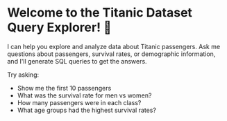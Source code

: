 # Welcome to the Titanic Dataset Query Explorer! 🚢

I can help you explore and analyze data about Titanic passengers. 
Ask me questions about passengers, survival rates, or demographic information, 
and I'll generate SQL queries to get the answers.

Try asking:
- Show me the first 10 passengers
- What was the survival rate for men vs women?
- How many passengers were in each class?
- What age groups had the highest survival rates?